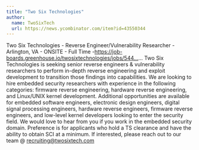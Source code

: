 ```yaml
---
title: "Two Six Technologies"
author:
  name: TwoSixTech
  url: https://news.ycombinator.com/item?id=43550344
---
```

Two Six Technologies - Reverse Engineer&#x2F;Vulnerability Researcher - Arlington, VA - ONSITE - Full Time -<a href="https:&#x2F;&#x2F;job-boards.greenhouse.io&#x2F;twosixtechnologies&#x2F;jobs&#x2F;5447486004" rel="nofollow">https:&#x2F;&#x2F;job-boards.greenhouse.io&#x2F;twosixtechnologies&#x2F;jobs&#x2F;544...</a>... Two Six Technologies is seeking senior reverse engineers &amp; vulnerability researchers to perform in-depth reverse engineering and exploit development to transition those findings into capabilities. We are looking to hire embedded security researchers with experience in the following categories: firmware reverse engineering, hardware reverse engineering, and Linux&#x2F;UNIX kernel development. Additional opportunities are available for embedded software engineers, electronic design engineers, digital signal processing engineers, hardware reverse engineers, firmware reverse engineers, and low-level kernel developers looking to enter the security field. We would love to hear from you if you work in the embedded security domain. Preference is for applicants who hold a TS clearance and have the ability to obtain SCI at a minimum. If interested, please reach out to our team @ recruiting@twosixtech.com
<JobApplication />

